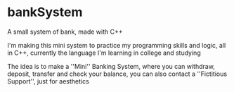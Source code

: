 # bankSystem
A small system of bank, made with C++

I'm making this mini system to practice my programming skills and logic, all in C++, currently the language I'm learning in college and studying

The idea is to make a ''Mini'' Banking System, where you can withdraw, deposit, transfer and check your balance, you can also contact a ''Fictitious Support'', just for aesthetics
